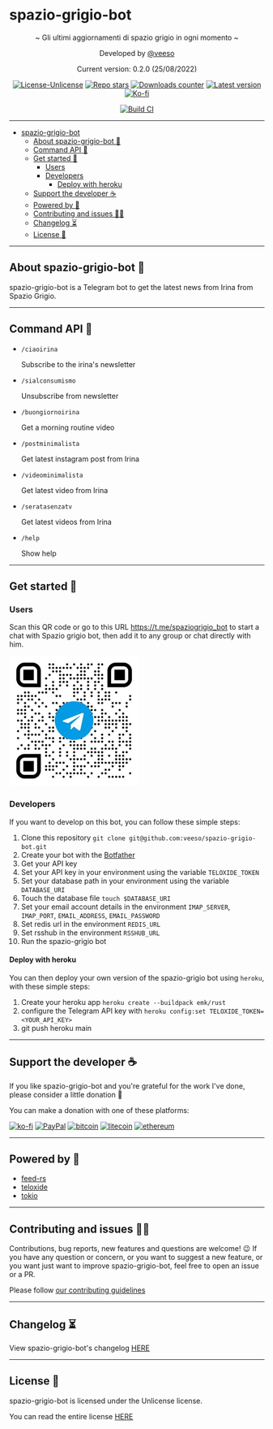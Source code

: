 # spazio-grigio-bot

<p align="center">~ Gli ultimi aggiornamenti di spazio grigio in ogni momento ~</p>

<p align="center">Developed by <a href="https://veeso.github.io/" target="_blank">@veeso</a></p>
<p align="center">Current version: 0.2.0 (25/08/2022)</p>

<p align="center">
  <a href="https://opensource.org/licenses/Unlicense"
    ><img
      src="https://img.shields.io/badge/License-Unlicense-teal.svg"
      alt="License-Unlicense"
  /></a>
  <a href="https://github.com/veeso/spazio-grigio-bot/stargazers"
    ><img
      src="https://img.shields.io/github/stars/veeso/spazio-grigio-bot.svg"
      alt="Repo stars"
  /></a>
  <a href="https://crates.io/crates/spazio-grigio-bot"
    ><img
      src="https://img.shields.io/crates/d/spazio-grigio-bot.svg"
      alt="Downloads counter"
  /></a>
  <a href="https://crates.io/crates/spazio-grigio-bot"
    ><img
      src="https://img.shields.io/crates/v/spazio-grigio-bot.svg"
      alt="Latest version"
  /></a>
  <a href="https://ko-fi.com/veeso">
    <img
      src="https://img.shields.io/badge/donate-ko--fi-red"
      alt="Ko-fi"
  /></a>
</p>
<p align="center">
  <a href="https://github.com/veeso/spazio-grigio-bot/actions"
    ><img
      src="https://github.com/veeso/spazio-grigio-bot/workflows/Build/badge.svg"
      alt="Build CI"
  /></a>
</p>

---

- [spazio-grigio-bot](#spazio-grigio-bot)
  - [About spazio-grigio-bot 📰](#about-spazio-grigio-bot-)
  - [Command API 🐚](#command-api-)
  - [Get started 🏁](#get-started-)
    - [Users](#users)
    - [Developers](#developers)
      - [Deploy with heroku](#deploy-with-heroku)
  - [Support the developer ☕](#support-the-developer-)
  - [Powered by 💪](#powered-by-)
  - [Contributing and issues 🤝🏻](#contributing-and-issues-)
  - [Changelog ⏳](#changelog-)
  - [License 📃](#license-)

---

## About spazio-grigio-bot 📰

spazio-grigio-bot is a Telegram bot to get the latest news from Irina from Spazio Grigio.

---

## Command API 🐚

- `/ciaoirina`

    Subscribe to the irina's newsletter

- `/sialconsumismo`

    Unsubscribe from newsletter

- `/buongiornoirina`

    Get a morning routine video

- `/postminimalista`

    Get latest instagram post from Irina

- `/videominimalista`

    Get latest video from Irina

- `/seratasenzatv`

    Get latest videos from Irina

- `/help`

    Show help

---

## Get started 🏁

### Users

Scan this QR code or go to this URL <https://t.me/spaziogrigio_bot> to start a chat with Spazio grigio bot, then add it to any group or chat directly with him.

![telegram-qr](/docs/images/qr-code.webp)

### Developers

If you want to develop on this bot, you can follow these simple steps:

1. Clone this repository `git clone git@github.com:veeso/spazio-grigio-bot.git`
2. Create your bot with the [Botfather](https://t.me/botfather)
3. Get your API key
4. Set your API key in your environment using the variable `TELOXIDE_TOKEN`
5. Set your database path in your environment using the variable `DATABASE_URI`
6. Touch the database file `touch $DATABASE_URI`
7. Set your email account details in the environment `IMAP_SERVER`, `IMAP_PORT`, `EMAIL_ADDRESS`, `EMAIL_PASSWORD`
8. Set redis url in the environment `REDIS_URL`
9. Set rsshub in the environment `RSSHUB_URL`
10. Run the spazio-grigio bot

#### Deploy with heroku

You can then deploy your own version of the spazio-grigio bot using `heroku`, with these simple steps:

1. Create your heroku app `heroku create --buildpack emk/rust`
2. configure the Telegram API key with `heroku config:set TELOXIDE_TOKEN=<YOUR_API_KEY>`
3. git push heroku main

---

## Support the developer ☕

If you like spazio-grigio-bot and you're grateful for the work I've done, please consider a little donation 🥳

You can make a donation with one of these platforms:

[![ko-fi](https://img.shields.io/badge/Ko--fi-F16061?style=for-the-badge&logo=ko-fi&logoColor=white)](https://ko-fi.com/veeso)
[![PayPal](https://img.shields.io/badge/PayPal-00457C?style=for-the-badge&logo=paypal&logoColor=white)](https://www.paypal.me/chrisintin)
[![bitcoin](https://img.shields.io/badge/Bitcoin-ff9416?style=for-the-badge&logo=bitcoin&logoColor=white)](https://btc.com/bc1qvlmykjn7htz0vuprmjrlkwtv9m9pan6kylsr8w)
[![litecoin](https://img.shields.io/badge/Litecoin-345d9d?style=for-the-badge&logo=Litecoin&logoColor=white)](https://blockchair.com/litecoin/address/ltc1q89a7f859gt7nuekvnuuc25wapkq2f8ny78mp8l)
[![ethereum](https://img.shields.io/badge/Ethereum-3C3C3D?style=for-the-badge&logo=Ethereum&logoColor=white)](https://etherscan.io/address/0xE57E761Aa806c9afe7e06Fb0601B17beC310f9c4)

---

## Powered by 💪

- [feed-rs](https://github.com/feed-rs/feed-rs)
- [teloxide](https://github.com/teloxide/teloxide)
- [tokio](https://tokio.rs/)

---

## Contributing and issues 🤝🏻

Contributions, bug reports, new features and questions are welcome! 😉
If you have any question or concern, or you want to suggest a new feature, or you want just want to improve spazio-grigio-bot, feel free to open an issue or a PR.

Please follow [our contributing guidelines](CONTRIBUTING.md)

---

## Changelog ⏳

View spazio-grigio-bot's changelog [HERE](CHANGELOG.md)

---

## License 📃

spazio-grigio-bot is licensed under the Unlicense license.

You can read the entire license [HERE](LICENSE)
